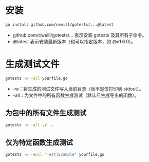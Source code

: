 # 安装
```sh
go install github.com/cweill/gotests/...@latest
```
* github.com/cweill/gotests/... 表示安装 gotests 及其所有子命令。
* @latest 表示安装最新版本（也可以指定版本，如 @v1.6.0）。

# 生成测试文件
```sh
gotests -w -all yourfile.go
```

* -w：将生成的测试文件写入当前目录（而不是仅打印到 stdout）。
* -all：为文件中的所有函数生成测试（默认只生成导出的函数）。

## 为包中的所有文件生成测试

```sh
gotests -w -all ./...
```

## 仅为特定函数生成测试
```sh
gotests -w -excl "Test|Example" yourfile.go
```
